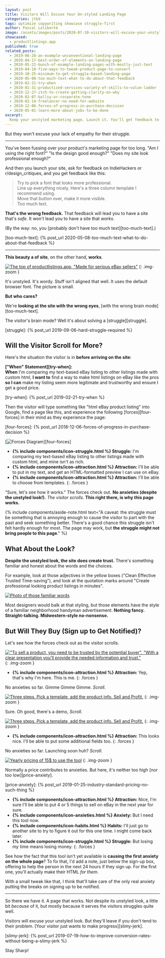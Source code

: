 ```yaml
---
layout: post
title: Visitors Will Excuse Your Un-styled Landing Page
categories: jtbd
tags: optimize copywriting showcase struggle-first
author: Pascal Laliberté
image: /assets/images/posts/2020-07-10-visitors-will-excuse-your-unstyled-landing-page.jpg
showcased:
  - productlistings.app
published: true
related_posts:
  - 2019-06-28-an-example-unconventional-landing-page
  - 2020-04-17-best-order-of-elements-on-landing-page
  - 2020-05-22-bunch-of-example-landing-pages-with-mostly-just-text
  - 2019-04-18-five-ways-to-tweak-product-page-to-convert
  - 2019-10-25-minimum-to-get-struggle-based-landing-page
  - 2020-05-08-too-much-text-what-to-do-about-that-feedback
  - 2019-02-21-try-when
  - 2020-01-31-productized-services-variety-of-skills-to-value-ladder
  - 2019-12-27-itch-to-create-getting-clarity-on-why
  - 2020-02-07-ballsy-or-corporate-tone
  - 2020-02-14-freelancer-no-need-for-website
  - 2018-12-06-forces-of-progress-in-purchase-decision
  - 2020-05-01-learn-more-about-jobs-to-be-done
excerpt:
  Keep your unstyled marketing page. Launch it. You'll get feedback to pretty it up (mostly ignore it). Visitors will excuse your unstyled landing page. But they'll leave if you don't serve their struggle.
---
```


But they won't excuse your lack of empathy for their struggle.

---

You've been fussing over your product's marketing page for too long. "Am I using the right font?" "Is the design good enough?" "Does my site look professional enough?"

And then you launch your site, ask for feedback on IndieHackers or r/design_critiques, and you get feedback like this:

> Try to pick a font that looks more professional.  
> Line up everything nicely. Here's a three column template I recommend using.  
> Move that button over, make it more visible.  
> Too much text.

**That's the wrong feedback.** That feedback will lead you to have a site that's _safe_. It won't lead you to have a site that _works_.

(By the way: no, you [probably don't have too much text][too-much-text].)

[too-much-text]: {% post_url 2020-05-08-too-much-text-what-to-do-about-that-feedback %}

---

**This beauty a of site**, on the other hand, **works**.

[productlistings]: https://productlistings.app

[![The top of productlistings.app, "Made for serious eBay sellers"](/assets/images/posts/2020-07-10-visitors-will-excuse-your-unstyled-landing-page-01.jpg)][productlistings]
{: .img-zoom }

It's unstyled. It's wordy. Stuff isn't aligned that well. It uses the default browser font. The picture is small.

**But who cares?**

We're **looking at the site with the wrong eyes**, [with the wrong brain mode][too-much-text].

The visitor's brain mode? Well it's about solving a [struggle][struggle].

[struggle]: {% post_url 2019-09-06-hard-struggle-required %}

## Will the Visitor Scroll for More?

Here's the situation the visitor is in **before arriving on the site**:

**["When" Statement][try-when]:**  
**When** I'm comparing my text-based eBay listing to other listings made with custom html, **I want to** find a way to make html listings on eBay like the pros **so I can** make my listing seem more legitimate and trustworthy and ensure I get a good price.

[try-when]: {% post_url 2019-02-21-try-when %}

Then the visitor will type something like "html eBay product listing" into Google, find a page like this, and experience the following [forces][four-forces] in their mind as they experience the page:

[four-forces]: {% post_url 2018-12-06-forces-of-progress-in-purchase-decision %}

[![Forces Diagram](/assets/images/posts/2018-12-06-forces-of-progress-diagram-01.svg)][four-forces]

* **{% include components/icon-struggle.html %} Struggle:** I'm comparing my text-based eBay listing to other listings made with custom html, and mine isn't as rich.
* **{% include components/icon-attraction.html %} Attraction:** I'll be able to put in my text, and get an HTML-formatted preview I can use on eBay.
* **{% include components/icon-attraction.html %} Attraction:** I'll be able to choose from templates.
{: .forces }

"Sure, let's see how it works." The forces check out. **No anxieties (despite the unstyled look!).** _The visitor scrolls._ **This right there, is why this page works.**

{% include components/aside-note.html text="A caveat: the struggle must be something that is annoying enough to cause the visitor to part with the past and seek something better. There's a good chance this struggle isn't felt hardly enough for most. The page may work, but **the struggle might not bring people to this page**." %}

## What About the Look?

**Despite the unstyled look, the site does create trust.** There's something familiar and honest about the words and the choices.

For example, look at those adjectives in the yellow boxes ("Clean Effective Trusted Time-saving"), and look at the quotation marks around "Create professional looking product listings in minutes".

[![Photo of those familiar words](/assets/images/posts/2020-07-10-visitors-will-excuse-your-unstyled-landing-page-01b.jpg)][productlistings]

Most designers would balk at that styling, but those elements have the style of a familiar neighborhood handyman advertisement. **Nothing fancy. Straight-talking. Midwestern-style no-nonsense.**

## But Will They Buy (Sign up to Get Notified)?

Let's see how the forces check out as the visitor scrolls.

[!["To sell a product, you need to be trusted by the potential buyer". "With a clear presentation you'll provide the needed information and trust."](/assets/images/posts/2020-07-10-visitors-will-excuse-your-unstyled-landing-page-02.jpg)][productlistings]
{: .img-zoom }

* **{% include components/icon-attraction.html %} Attraction:** Yep, that's why I'm here. This is me.
{: .forces }

No anxieties so far. Gimme Gimme Gimme. _Scroll_.

[![Three steps. Pick a template, add the product info. Sell and Profit.](/assets/images/posts/2020-07-10-visitors-will-excuse-your-unstyled-landing-page-03.jpg)][productlistings]
{: .img-zoom }

Sure. Oh good, there's a demo, _Scroll_.

[![Three steps. Pick a template, add the product info. Sell and Profit.](/assets/images/posts/2020-07-10-visitors-will-excuse-your-unstyled-landing-page-04.jpg)][productlistings]
{: .img-zoom }

* **{% include components/icon-attraction.html %} Attraction:** This looks nice. I'll be able to put some additional fields too.
{: .forces }

No anxieties so far. Launching soon huh? _Scroll_.

[![Yearly pricing of 15$ to use the tool](/assets/images/posts/2020-07-10-visitors-will-excuse-your-unstyled-landing-page-05.jpg)][productlistings]
{: .img-zoom }

Normally a price contributes to anxieties. But here, it's neither too high [nor too low][price-anxiety].

[price-anxiety]: {% post_url 2019-01-25-industry-standard-pricing-no-such-thing %}

* **{% include components/icon-attraction.html %} Attraction:** Nice, I'm sure I'll be able to put 4 or 5 things to sell on eBay in the next year for sure.
* **{% include components/icon-anxieties.html %} Anxiety:** But I need this tool now.
* **{% include components/icon-habits.html %} Habits:** I'll just go to another site to try to figure it out for this one time. I might come back later.
* **{% include components/icon-struggle.html %} Struggle:** But losing my time means losing money.
{: .forces }

See how the fact that this tool isn't yet available is **causing the first anxiety on the whole page**? To fix that, I'd add a note, just below the sign-up box, offering to help the person in the next 24 hours if they sign up. For the first one, you'll actually make their HTML _for them_.

With a small tweak like that, I think that'll take care of the only real anxiety putting the breaks on signing up to be notified.

---

So there we have it. A page that works. Not despite its unstyled look, a little bit _because_ of it, but mostly because it serves the visitors struggles quite well.

Visitors will excuse your unstyled look. But they'll leave if you don't tend to their problem. [Your visitor just wants to make progress][slimy-jerk].

[slimy-jerk]: {% post_url 2019-07-19-how-to-improve-conversion-rates-without-being-a-slimy-jerk %}

Stay Sharp!
